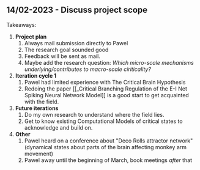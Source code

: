 **14/02-2023 - Discuss project scope**
---
Takeaways:
1. **Project plan** 
	1. Always mail submission directly to Pawel
	2. The research goal sounded good
	3. Feedback will be sent as mail.
	4. Maybe add the research question: *Which micro-scale mechanisms underlying/contributes to macro-scale ciriticality?*
2. **Iteration cycle 1**
	1. Pawel had limited experience with The Critical Brain Hypothesis
	2. Redoing the paper [[_Critical Branching Regulation of the E-I Net Spiking Neural Network Model]] is a good start to get acquainted with the field.
3. **Future iterations**
	1. Do my own research to understand where the field lies.
	2. Get to know existing Computational Models of critical states to acknowledge and build on.
4. **Other**
	1. Pawel heard on a conference about "Deco Rolls attractor network" (dynamical states about parts of the brain affecting monkey arm movement)
	2. Pawel away until the beginning of March, book meetings *after* that

